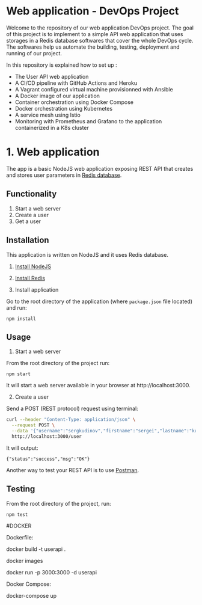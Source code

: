    
  
# Web application - DevOps Project

Welcome to the repository of our web application DevOps project. The goal of this project is to implement to a simple API web application that uses storages in a Redis database softwares that cover the whole DevOps cycle. The softwares help us automate the building, testing, deployment and running of our project.

In this repository is explained how to set up : 
* The User API web application
* A CI/CD pipeline with GitHub Actions and Heroku
* A Vagrant configured virtual machine provisionned with Ansible
* A Docker image of our application
* Container orchestration using Docker Compose
* Docker orchestration using Kubernetes
* A service mesh using Istio
* Monitoring with Prometheus and Grafano to the application containerized in a K8s cluster
  
  
  
  
  
  
# 1. Web application

The app is a basic NodeJS web application exposing REST API that creates and stores user parameters in [Redis database](https://redis.io/).

## Functionality

1. Start a web server
2. Create a user
2. Get a user

## Installation

This application is written on NodeJS and it uses Redis database.

1. [Install NodeJS](https://nodejs.org/en/download/)

2. [Install Redis](https://redis.io/download)

3. Install application

Go to the root directory of the application (where `package.json` file located) and run:

```
npm install 
```

## Usage

1. Start a web server

From the root directory of the project run:

```
npm start
```

It will start a web server available in your browser at http://localhost:3000.

2. Create a user

Send a POST (REST protocol) request using terminal:

```bash
curl --header "Content-Type: application/json" \
  --request POST \
  --data '{"username":"sergkudinov","firstname":"sergei","lastname":"kudinov"}' \
  http://localhost:3000/user
```

It will output:

```
{"status":"success","msg":"OK"}
```

Another way to test your REST API is to use [Postman](https://www.postman.com/).

## Testing

From the root directory of the project, run:

```
npm test
```






#DOCKER 

Dockerfile:

docker build -t userapi .

docker images

docker run -p 3000:3000 -d userapi


Docker Compose:

docker-compose up




